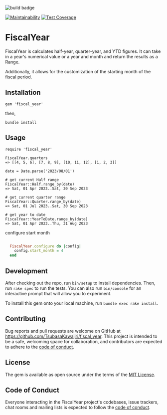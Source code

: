 ![build badge](https://github.com/TsubasaKawajiri/fiscal_year/actions/workflows/test.yml/badge.svg?branch=master)

[![Maintainability](https://api.codeclimate.com/v1/badges/39fdb48501c5f53235a9/maintainability)](https://codeclimate.com/github/TsubasaKawajiri/fiscal_year/maintainability)
[![Test Coverage](https://api.codeclimate.com/v1/badges/39fdb48501c5f53235a9/test_coverage)](https://codeclimate.com/github/TsubasaKawajiri/fiscal_year/test_coverage)

# FiscalYear

FiscalYear is calculates half-year, quarter-year, and YTD figures.
It can take in a year's numerical value or a year and month and return the results as a Range.

Additionally, it allows for the customization of the starting month of the fiscal period.

## Installation

```
gem 'fiscal_year'
```

then,

```
bundle install
```

## Usage

```
require 'fiscal_year'

FiscalYear.quarters
=> [[4, 5, 6], [7, 8, 9], [10, 11, 12], [1, 2, 3]]

date = Date.parse('2023/08/01')

# get current Half range
FiscalYear::Half.range_by(date)
=> Sat, 01 Apr 2023..Sat, 30 Sep 2023

# get current quarter range
FiscalYear::Quarter.range_by(date)
=> Sat, 01 Jul 2023..Sat, 30 Sep 2023

# get year to date
FiscalYear::YearToDate.range_by(date)
=> Sat, 01 Apr 2023..Thu, 31 Aug 2023
```

configure start month

```config/initializer/FiscalYear.rb

  FiscalYear.configure do |config|
    config.start_month = 4
  end
```

## Development

After checking out the repo, run `bin/setup` to install dependencies. Then, run `rake spec` to run the tests. You can also run `bin/console` for an interactive prompt that will allow you to experiment.

To install this gem onto your local machine, run `bundle exec rake install`.

## Contributing

Bug reports and pull requests are welcome on GitHub at https://github.com/TsubasaKawajiri/fiscal_year. This project is intended to be a safe, welcoming space for collaboration, and contributors are expected to adhere to the [code of conduct](https://github.com/TsubasaKawajiri/fiscal_year/blob/master/CODE_OF_CONDUCT.md).

## License

The gem is available as open source under the terms of the [MIT License](https://opensource.org/licenses/MIT).

## Code of Conduct

Everyone interacting in the FiscalYear project's codebases, issue trackers, chat rooms and mailing lists is expected to follow the [code of conduct](https://github.com/TsubasaKawajiri/fiscal_year/blob/master/CODE_OF_CONDUCT.md).
